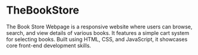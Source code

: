 # TheBookStore
The Book Store Webpage is a responsive website where users can browse, search, and view details of various books. It features a simple cart system for selecting books. Built using HTML, CSS, and JavaScript, it showcases core front-end development skills.
